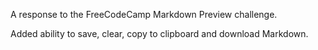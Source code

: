 A response to the FreeCodeCamp Markdown Preview challenge. 

Added ability to save, clear, copy to clipboard and download Markdown.